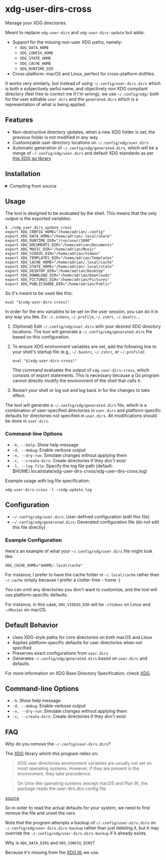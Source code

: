 # xdg-user-dirs-cross

Manage your XDG directories.

Meant to replace `xdg-user-dirs` and `xdg-user-dirs-update` but adds:

- Support for the missing non-user XDG paths, namely:
   - `XDG_DATA_HOME`
   - `XDG_CONFIG_HOME`
   - `XDG_STATE_HOME`
   - `XDG_CACHE_HOME`
   - `XDG_RUNTIME_DIR`
- Cross-platform: macOS and Linux, perfect for cross-platform dotfiles.

It works very similarly, but instead of using `~/.config/user-dirs.dirs` which is both a subjectively awful name, and objectively non XDG compliant directory (feel free to correct me if I'm wrong), we use `~/.config/xdg/` both for the user editable `user.dirs` and the `generated.dirs` which is a representation of what is being applied.

## Features

- Non-destructive directory updates, when a new XDG folder is set, the previous folder is not modified in any way
- Customizable user directory locations on `~/.config/xdg/user.dirs`
- Automatic generation of `~/.config/xdg/generated.dirs`, which will be a merge of `~/.config/xdg/user.dirs` and default XDG standards as per [this XDG go library](https://github.com/adrg/xdg)

## Installation

<details>
<summary>Compiling from source</summary>

To compile `xdg-user-dirs-cross` for macOS and aarch64 Linux (Raspberry Pi), follow these steps:

1. Ensure you have Go installed on your system. You can download it from https://golang.org/dl/

2. Clone the repository:
   ```
   git clone https://github.com/yourusername/xdg-user-dirs-cross.git
   cd xdg-user-dirs-cross
   ```

3. Compile for your current system:
   ```
   go build -o xdg-user-dirs-cross
   ```

4. Move the binary to a directory in your PATH:
   ```
   sudo mv xdg-user-dirs-cross /usr/local/bin/
   ```

</details>

## Usage

The tool is designed to be evaluated by the shell. This means that the only output is the exported variables:

```
$ ./xdg_user_dirs_update_cross
export XDG_CONFIG_HOME="/home/adrian/.config"
export XDG_DATA_HOME="/home/adrian/.local/share"
export XDG_RUNTIME_DIR="/run/user/1000"
export XDG_DOCUMENTS_DIR="/home/adrian/Documents"
export XDG_MUSIC_DIR="/home/adrian/Music"
export XDG_VIDEOS_DIR="/home/adrian/Videos"
export XDG_TEMPLATES_DIR="/home/adrian/Templates"
export XDG_CACHE_HOME="/home/adrian/.local/cache"
export XDG_STATE_HOME="/home/adrian/.local/state"
export XDG_DESKTOP_DIR="/home/adrian/Desktop"
export XDG_DOWNLOAD_DIR="/home/adrian/Downloads"
export XDG_PICTURES_DIR="/home/adrian/Pictures"
export XDG_PUBLICSHARE_DIR="/home/adrian/Public"
```

So it's meant to be used like this:

```
eval "$(xdg-user-dirs-cross)"
```

In order for the env variables to be set on the user session, you can do it in any way you like. Ex: `~/.zshenv`, `~/.profile`, `~/.zshrc`, `~/.bashrc`...


1. (Optional) Edit `~/.config/xdg/user.dirs` with your desired XDG directory locations. The tool will generate a `~/.config/xdg/generated.dirs` file based on this configuration.

2. To ensure XDG environment variables are set, add the following line to your shell's startup file (e.g., `~/.bashrc`, `~/.zshrc`, or `~/.profile`):
   ```
   eval "$(xdg-user-dirs-cross)"
   ```

   This command evaluates the output of `xdg-user-dirs-cross`, which consists of export statements. This is necessary because a Go program cannot directly modify the environment of the shell that calls it.

3. Restart your shell or log out and log back in for the changes to take effect.

The tool will generate a `~/.config/xdg/generated.dirs` file, which is a combination of user-specified directories in `user.dirs` and platform-specific defaults for directories not specified in `user.dirs`. All modifications should be done in `user.dirs`.

### Command-line Options

- `-h, --help`: Show help message
- `-d, --debug`: Enable verbose output
- `-n, --dry-run`: Simulate changes without applying them
- `-c, --create-dirs`: Create directories if they don't exist
- `-l, --log-file`: Specify the log file path (default: $HOME/.local/state/xdg-user-dirs-cross/xdg-user-dirs-cross.log)

Example usage with log file specification:
```
xdg-user-dirs-cross -l ~/xdg-update.log
```

## Configuration

- `~/.config/xdg/user.dirs`: User-defined configuration (edit this file)
- `~/.config/xdg/generated.dirs`: Generated configuration file (do not edit this file directly)

### Example Configuration

Here's an example of what your `~/.config/xdg/user.dirs` file might look like:

```
XDG_CACHE_HOME="$HOME/.local/cache"
```

For instance, I prefer to have the cache folder in `~/.local/cache` rather than `~/.cache` simply because I prefer a clutter-free `~` home :)

You can omit any directories you don't want to customize, and the tool will use platform-specific defaults.

For instance, in this case, `XDG_VIDEOS_DIR` will be `~/Videos` on Linux and `~/Movies` on macOS.

## Default Behavior

- Uses XDG-style paths for core directories on both macOS and Linux
- Applies platform-specific defaults for user directories when not specified
- Preserves exact configurations from `user.dirs`
- Generates `~/.config/xdg/generated.dirs` based on `user.dirs` and defaults

For more information on XDG Base Directory Specification, check [XDG](https://github.com/adrg/xdg).

## Command-line Options

- `-h`: Show help message
- `-d, --debug`: Enable verbose output
- `-n, --dry-run`: Simulate changes without applying them
- `-c, --create-dirs`: Create directories if they don't exist

## FAQ

Why do you remove the `~/.config/user-dirs.dirs`?

The [XDG](https://github.com/adrg/xdg) library which this program relies on:

> XDG user directories environment variables are usually not set on most operating systems. However, if they are present in the environment, they take precedence.

> On Unix-like operating systems (except macOS and Plan 9), the package reads the user-dirs.dirs config file.

[source](https://github.com/adrg/xdg?tab=readme-ov-file#xdg-user-directories)

So in order to read the actual defaults for your system, we need to first remove the file and unset the vars.

Note that the program attempts a backup of `~/.config/user-dirs.dirs` on `~/.config/xdg/user-dirs.dirs-backup` rather than just deleting it, but it may override the `~/.config/xdg/user-dirs.dirs-backup` if it already exists.

Why is `XDG_DATA_DIRS` and `XDG_CONFIG_DIRS`?

Because it's missing from the [XDG lib](https://github.com/adrg/xdg) we use.
